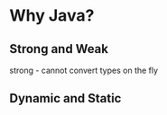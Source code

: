 # Why Java?

## Strong and Weak

strong - cannot convert types on the fly

## Dynamic and Static



